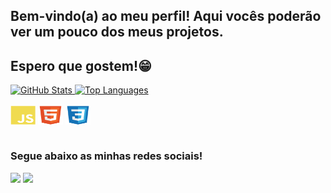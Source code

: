 ## Bem-vindo(a) ao meu perfil! Aqui vocês poderão ver um pouco dos meus projetos.
## Espero que gostem!😁

 <div>
   <a href="https://github.com/Gustavo-Probst">
      <img height="180em" src="https://github-readme-stats.vercel.app/api?username=Gustavo-Probst&show_icons=true&theme=tokyonight&include_all_commits=true&count_private=true" alt="GitHub Stats"/>
      <img height="180em" src="https://github-readme-stats.vercel.app/api/top-langs/?username=Gustavo-Probst&layout=compact&langs_count=6&theme=tokyonight" alt="Top Languages"/>
   </a>
</div>
    
<div style="display: inline_block"><br>
  <img align="center" alt="Js" height="30" width="40" src="https://raw.githubusercontent.com/devicons/devicon/master/icons/javascript/javascript-plain.svg">
  <img align="center" alt="HTML" height="30" width="40" src="https://raw.githubusercontent.com/devicons/devicon/master/icons/html5/html5-original.svg">
  <img align="center" alt="CSS" height="30" width="40" src="https://raw.githubusercontent.com/devicons/devicon/master/icons/css3/css3-original.svg">
</div>
 
<br>
 
### Segue abaixo as minhas redes sociais!
 
<div> 
  <a href="https://instagram.com/dev.gustavo_probst" target="_blank"><img src="https://img.shields.io/badge/-Instagram-%23E4405F?style=for-the-badge&logo=instagram&logoColor=white" target="_blank"></a>
  <a href="https://www.linkedin.com/in/gustavo-henrique-probst-164811264/?originalSubdomain=br" target="_blank"><img src="https://img.shields.io/badge/-LinkedIn-%230077B5?style=for-the-badge&logo=linkedin&logoColor=white" target="_blank"></a>
</div>
